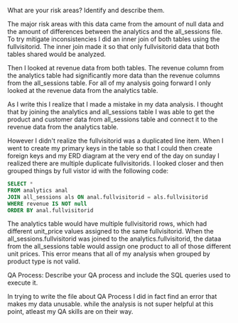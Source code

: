 
What are your risk areas? Identify and describe them.

The major risk areas with this data came from the amount of null data and the amount of differences between the analytics and the all_sessions file.  To try mitigate inconsistencies I did an inner join of both tables using the fullvisitorid.  The inner join made it so that only fullvisitorid data that both tables shared would be analyzed. 

Then I looked at revenue data from both tables. The revenue column from the analytics table had significantly more data than the revenue columns from the all_sessions table. For all of my analysis going forward I only looked at the revenue data from the analytics table.

As I write this I realize that I made a mistake in my data analysis.  I thought that by joining the analytics and all_sessions table I was able to get the product and customer data from all_sessions table and connect it to the revenue data from the analytics table.

However I didn't realize the fullvisitorid was a duplicated line item. When I went to create my primary keys in the table so that I could then create foreign keys and my ERD diagram at the very end of the day on sunday I realized there are multiple duplicate fullvisitorids.  I looked closer and then grouped things by full vistor id with the following code:

```SQL
SELECT *
FROM analytics anal
JOIN all_sessions als ON anal.fullvisitorid = als.fullvisitorid
WHERE revenue IS NOT null
ORDER BY anal.fullvisitorid
```

 The analytics table would have multiple fullvisitorid rows, which had different unit_price values assigned to the same fullvisitorid.   When the all_sessions.fullvisitorid was joined to the analytics.fullvisitorid, the dataa from the all_sessions table would assign one product to all of those different unit prices. This error means that all of my analysis when grouped by product type is not valid. 


QA Process:
Describe your QA process and include the SQL queries used to execute it.

 In trying to write the file about QA Process I did in fact find an error that makes my data unusable.  while the analysis is not super helpful at this point, atleast my QA skills are on their way.
